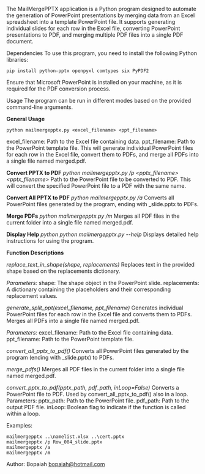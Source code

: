 The MailMergePPTX application is a Python program designed to automate the generation of PowerPoint presentations by merging data from an Excel spreadsheet into a template PowerPoint file. It supports generating individual slides for each row in the Excel file, converting PowerPoint presentations to PDF, and merging multiple PDF files into a single PDF document.

Dependencies To use this program, you need to install the following Python libraries:
```
pip install python-pptx openpyxl comtypes six PyPDF2
```
Ensure that Microsoft PowerPoint is installed on your machine, as it is required for the PDF conversion process.

Usage The program can be run in different modes based on the provided command-line arguments.

**General Usage**
```
python mailmergepptx.py <excel_filename> <ppt_filename>
```
excel_filename: Path to the Excel file containing data.
ppt_filename: Path to the PowerPoint template file.
This will generate individual PowerPoint files for each row in the Excel file, convert them to PDFs, and merge all PDFs into a single file named merged.pdf.

**Convert PPTX to PDF**
*python mailmergepptx.py /p <pptx_filename> <pptx_filename>*
Path to the PowerPoint file to be converted to PDF. This will convert the specified PowerPoint file to a PDF with the same name.

**Convert All PPTX to PDF**
*python mailmergepptx.py /a*
Converts all PowerPoint files generated by the program, ending with _slide.pptx to PDFs.

**Merge PDFs**
*python mailmergepptx.py /m*
Merges all PDF files in the current folder into a single file named merged.pdf.

**Display Help**
*python python mailmergepptx.py --help*
Displays detailed help instructions for using the program.

**Function Descriptions**

*replace_text_in_shape(shape, replacements)*
Replaces text in the provided shape based on the replacements dictionary.

*Parameters:* shape: The shape object in the PowerPoint slide. replacements: A dictionary containing the placeholders and their corresponding replacement values.

*generate_split_ppt(excel_filename, ppt_filename)* Generates individual PowerPoint files for each row in the Excel file and converts them to PDFs. Merges all PDFs into a single file named merged.pdf.

*Parameters:* excel_filename: Path to the Excel file containing data. ppt_filename: Path to the PowerPoint template file.

*convert_all_pptx_to_pdf()* Converts all PowerPoint files generated by the program (ending with _slide.pptx) to PDFs.

*merge_pdfs()* Merges all PDF files in the current folder into a single file named merged.pdf.

*convert_pptx_to_pdf(pptx_path, pdf_path, inLoop=False)* Converts a PowerPoint file to PDF. Used by convert_all_pptx_to_pdf() also in a loop.
Parameters:
      pptx_path: Path to the PowerPoint file.
      pdf_path: Path to the output PDF file.
      inLoop: Boolean flag to indicate if the function is called within a loop.


Examples:
```
mailmergepptx ..\namelist.xlsx ..\cert.pptx
mailmergepptx /p Row_004_slide.pptx
mailmergepptx /a
mailmergepptx /m
```
Author: Bopaiah <bopaiah@hotmail.com>
